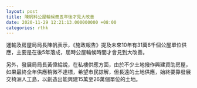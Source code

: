 ```yaml
---
layout: post
title: 陳帆料公屋輪候冊五年後才見大改善
date: 2020-11-29 12:21:13.000000000 +08:00
categories: rthk
---
```


運輸及房屋局局長陳帆表示，《施政報告》提及未來10年有31萬6千個公屋單位供應，主要是在後5年落成，屆時公屋輪候時間才會見到大改善。

另外，發展局局長黃偉綸說，在私樓供應方面，由於不少土地撥作興建資助房屋，如果最終全年供應稍微不達標，希望市民諒解，但長遠的土地供應，始終要靠發展交椅洲人工島，以創造出能興建15萬至26萬個單位的土地。
